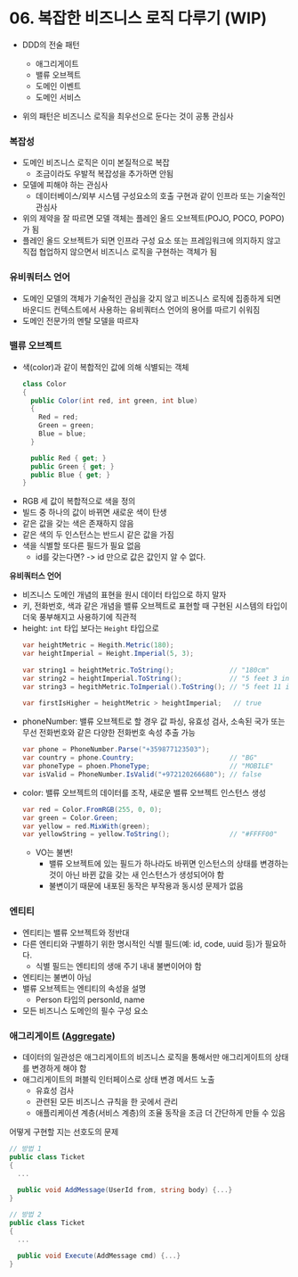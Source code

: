 # 06. 복잡한 비즈니스 로직 다루기 (WIP)

* DDD의 전술 패턴
  * 애그리게이트
  * 밸류 오브젝트
  * 도메인 이벤트
  * 도메인 서비스

* 위의 패턴은 비즈니스 로직을 최우선으로 둔다는 것이 공통 관심사

### 복잡성

* 도메인 비즈니스 로직은 이미 본질적으로 복잡
    * 조금이라도 우발적 복잡성을 추가하면 안됨
* 모델에 피해야 하는 관심사
    * 데이터베이스/외부 시스템 구성요소의 호출 구현과 같이 인프라 또는 기술적인 관심사
* 위의 제약을 잘 따르면 모델 객체는 플레인 올드 오브젝트(POJO, POCO, POPO)가 됨
* 플레인 올드 오브젝트가 되면 인프라 구성 요소 또는 프레임워크에 의지하지 않고 직접 협업하지 않으면서 비즈니스 로직을 구현하는 객체가 됨

### 유비쿼터스 언어

* 도메인 모델의 객체가 기술적인 관심을 갖지 않고 비즈니스 로직에 집종하게 되면 바운디드 컨텍스트에서 사용하는 유비쿼터스 언어의 용어를 따르기 쉬워짐
* 도메인 전문가의 멘탈 모델을 따르자

### 밸류 오브젝트

* 색(color)과 같이 복합적인 값에 의해 식별되는 객체
  ```csharp
  class Color
  {
    public Color(int red, int green, int blue) 
    {
      Red = red;
      Green = green;
      Blue = blue;
    }
  
    public Red { get; }
    public Green { get; }
    public Blue { get; }
  }
  ```
* RGB 세 값이 복합적으로 색을 정의
* 빌드 중 하나의 값이 바뀌면 새로운 색이 탄생
* 같은 값을 갖는 색은 존재하지 않음
* 같은 색의 두 인스턴스는 반드시 같은 값을 가짐
* 색을 식별할 또다른 필드가 필요 없음
    * id를 갖는다면? -> id 만으로 값은 값인지 알 수 없다.

**유비쿼터스 언어**

* 비즈니스 도메인 개념의 표현을 원시 데이터 타입으로 하지 말자
* 키, 전화번호, 색과 같은 개념을 밸류 오브젝트로 표현할 때 구현된 시스템의 타입이 더욱 풍부해지고 사용하기에 직관적
* height: `int` 타입 보다는 `Height` 타입으로
  ```csharp
  var heightMetric = Hegith.Metric(180);
  var heightImperial = Height.Imperial(5, 3);
    
  var string1 = heightMetric.ToString();              // "180cm"
  var string2 = heightImperial.ToString();            // "5 feet 3 inches"
  var string3 = hegithMetric.ToImperial().ToString(); // "5 feet 11 inches" 
    
  var firstIsHigher = heightMetric > heightImperial;   // true
  ```
* phoneNumber: 밸류 오브젝트로 할 경우 값 파싱, 유효성 검사, 소속된 국가 또는 무선 전화번호와 같은 다양한 전화번호 속성 추출 가능
  ```csharp
  var phone = PhoneNumber.Parse("+359877123503");
  var country = phone.Country;                        // "BG"
  var phoneType = phoen.PhoneType;                    // "MOBILE"
  var isValid = PhoneNumber.IsValid("+972120266680"); // false
  ```
* color: 밸류 오브젝트의 데이터를 조작, 새로운 밸류 오브젝트 인스턴스 생성
  ```csharp
  var red = Color.FromRGB(255, 0, 0);
  var green = Color.Green;
  var yellow = red.MixWith(green);
  var yellowString = yellow.ToString();               // "#FFFF00"
  ```
    * VO는 불변!
        * 밸류 오브젝트에 있는 필드가 하나라도 바뀌면 인스턴스의 상태를 변경하는 것이 아닌 바뀐 값을 갖는 새 인스턴스가 생성되어야 함
        * 불변이기 때문에 내포된 동작은 부작용과 동시성 문제가 없음
    
### 엔티티
* 엔티티는 밸류 오브젝트와 정반대
* 다른 엔티티와 구별하기 위한 명시적인 식별 필드(예: id, code, uuid 등)가 필요하다.
  * 식별 필드는 엔티티의 생애 주기 내내 불변이어야 함
* 엔티티는 불변이 아님
* 밸류 오브젝트는 엔티티의 속성을 설명
  * Person 타입의 personId, name
* 모든 비즈니스 도메인의 필수 구성 요소    

### 애그리게이트 ([Aggregate](https://martinfowler.com/bliki/DDD_Aggregate.html))
* 데이터의 일관성은 애그리게이트의 비즈니스 로직을 통해서만 애그리게이트의 상태를 변경하게 해야 함
* 애그리게이트의 퍼블릭 인터페이스로 상태 변경 메서드 노출
  * 유효성 검사
  * 관련된 모든 비즈니스 규칙을 한 곳에서 관리
  * 애플리케이션 계층(서비스 계층)의 조율 동작을 조금 더 간단하게 만들 수 있음

어떻게 구현할 지는 선호도의 문제
```csharp
// 방법 1
public class Ticket
{
  ...
  
  public void AddMessage(UserId from, string body) {...}
}
```
```csharp
// 방법 2
public class Ticket
{
  ...
  
  public void Execute(AddMessage cmd) {...}
}
```